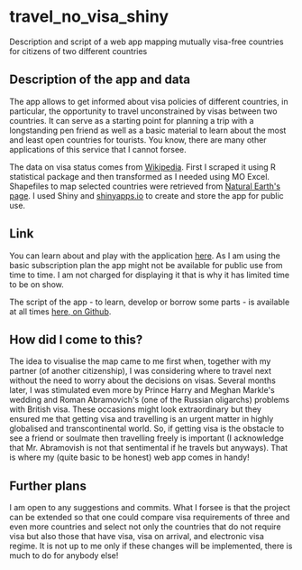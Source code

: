 # travel_no_visa_shiny
Description and script of a web app mapping mutually visa-free countries for citizens of two different countries

## Description of the app and data

The app allows to get informed about visa policies of different countries, in particular, the opportunity to travel unconstrained by visas between two countries. It can serve as a starting point for planning a trip with a longstanding pen friend as well as a basic material to learn about the most and least open countries for tourists. You know, there are many other applications of this service that I cannot forsee.

The data on visa status comes from [Wikipedia](https://en.wikipedia.org/wiki/Template:Visa_requirements). First I scraped it using R statistical package and then transformed as I needed using MO Excel. Shapefiles to map selected countries were retrieved from [Natural Earth's page](https://www.naturalearthdata.com/downloads/50m-cultural-vectors/). I used Shiny and [shinyapps.io](https://www.shinyapps.io/) to create and store the app for public use.

## Link

You can learn about and play with the application [here](https://nina-ilchenko.shinyapps.io/travel_no_visa/). As I am using the basic subscription plan the app might not be available for public use from time to time. I am not charged for displaying it that is why it has limited time to be on show.

The script of the app - to learn, develop or borrow some parts - is available at all times [here, on Github](app.R).

## How did I come to this?

The idea to visualise the map came to me first when, together with my partner (of another citizenship), I was considering where to travel next without the need to worry about the decisions on visas. Several months later, I was stimulated even more by Prince Harry and Meghan Markle's wedding and Roman Abramovich's (one of the Russian oligarchs) problems with British visa. These occasions might look extraordinary but they ensured me that getting visa and travelling is an urgent matter in highly globalised and transcontinental world. So, if getting visa is the obstacle to see a friend or soulmate then travelling freely is important (I acknowledge that Mr. Abramovish is not that sentimental if he travels but anyways). That is where my (quite basic to be honest) web app comes in handy!

## Further plans

I am open to any suggestions and commits.
What I forsee is that the project can be extended so that one could compare visa requirements of three and even more countries and select not only the countries that do not require visa but also those that have visa, visa on arrival, and electronic visa regime. It is not up to me only if these changes will be implemented, there is much to do for anybody else!
